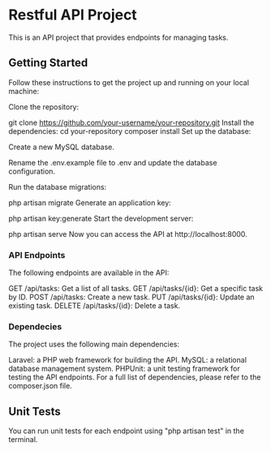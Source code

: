 # Restful API Project

This is an API project that provides endpoints for managing tasks.


## Getting Started

Follow these instructions to get the project up and running on your local machine:

Clone the repository:


git clone https://github.com/your-username/your-repository.git
Install the dependencies:
cd your-repository
composer install
Set up the database:

Create a new MySQL database.

Rename the .env.example file to .env and update the database configuration.

Run the database migrations:

php artisan migrate
Generate an application key:


php artisan key:generate
Start the development server:

php artisan serve
Now you can access the API at http://localhost:8000.

### API Endpoints

The following endpoints are available in the API:

GET /api/tasks: Get a list of all tasks.
GET /api/tasks/{id}: Get a specific task by ID.
POST /api/tasks: Create a new task.
PUT /api/tasks/{id}: Update an existing task.
DELETE /api/tasks/{id}: Delete a task.

### Dependecies

The project uses the following main dependencies:

Laravel: a PHP web framework for building the API.
MySQL: a relational database management system.
PHPUnit: a unit testing framework for testing the API endpoints.
For a full list of dependencies, please refer to the composer.json file.

## Unit Tests

You can run unit tests for each endpoint using "php artisan test" in the terminal.




